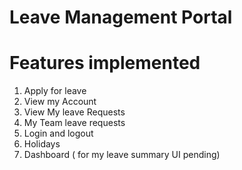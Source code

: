 # Leave Management Portal 

# Features implemented

1. Apply for leave
2. View my Account
3. View My leave Requests
4. My Team leave requests
5. Login and logout
6. Holidays
7. Dashboard ( for my leave summary UI pending) 







 
 
 
